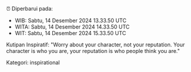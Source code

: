 ⏰ Diperbarui pada:
- WIB: Sabtu, 14 Desember 2024 13.33.50 UTC
- WITA: Sabtu, 14 Desember 2024 14.33.50 UTC
- WIT: Sabtu, 14 Desember 2024 15.33.50 UTC

Kutipan Inspiratif:
"Worry about your character, not your reputation. Your character is who you are, your reputation is who people think you are."


Kategori: inspirational

